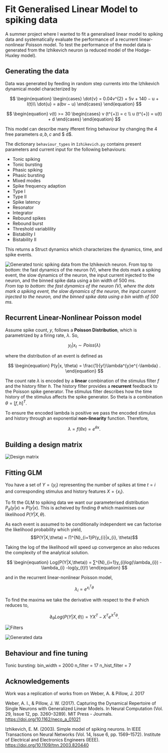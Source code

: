 # Fit Generalised Linear Model to spiking data

A summer project where I wanted to fit a generalised linear model to spiking data and systematically evaluate the performance of a recurrent linear-nonlinear Poisson model. To test the performance of the model data is generated from the Izhikevich neuron (a reduced model of the Hodge-Huxley model).

## Generating the data
Data was generated by feeding in random step currents into the Izhikevich dynamical model characterized by

$$
\begin{equation}
\begin{cases}
    \dot{v} = 0.04v^{2} + 5v + 140 − u + I(t)\\
    \dot{u} = a(bv − u)
\end{cases}
\end{equation}
$$


$$
\begin{equation}
  v(t) >= 30 
    \begin{cases}
      v (t^{+}) = c \\
      u (t^{+}) = u(t) + d
    \end{cases}       
\end{equation}
$$

This model can describe many ifferent firing behaviour by changing the 4 free parameters $a, b, c$ and $ d$.

The dictionary `behaviour_types` in `Izhikevich.py` contains present parameters and current input for the following behaviours:
* Tonic spiking
* Tonic bursting
* Phasic spiking
* Phasic bursting
* Mixed modes
* Spike frequency adaption
* Type I
* Type II
* Spike latency
* Resonator
* Integrator
* Rebound spikes
* Rebound burst
* Threshold variablility
* Bistability I
* Bistability II
  
This returns a Struct dynamics which characterizes the dynamics, time, and spike events.

![Generated tonic spiking data from the Izhikevich neuron. From top to bottom: the fast dynamics of the neuron (V), where the dots mark a spiking event, the slow dynamics of the neuron, the input current injected to the neuron, and the binned spike data using a bin width of 500 ms.](/imgs/tonic_spiking.svg "Generated tonic spiking data from the Izhikevich neuron")
*From top to bottom: the fast dynamics of the neuron (V), where the dots mark a spiking event, the slow dynamics of the neuron, the input current injected to the neuron, and the binned spike data using a bin width of 500 ms.*

## Recurrent Linear-Nonlinear Poisson model

Assume spike count, $y$, follows a **Poisson Distribution**, which is parametrized by a firing rate, $\lambda$. So,

$$
\begin{equation}
y_{t} | x_{t} \sim Poiss(\lambda)
\end{equation}
$$


where the distribution of an event is defined as

$$ 
\begin{equation}
P(y|x, \theta) = \frac{1}{y!}\lambda^{y}e^{-\lambda} .
\end{equation}
$$

The count rate $\lambda$ is encoded by a **linear** combination of the stimulus filter $f$ and the history filter $h$. The history filter provides a **recurrent** feedback to the Poisson spike generator. The stimulus filter describes how the time history of the stimulus affects the spike generator. So theta is a combination $\theta = [f, h]^T$.

To ensure the encoded lambda is positive we pass the encoded stimulus and history through an exponential **non-linearity** function. Therefore,

$$
\begin{equation}
\lambda = f(\theta x) = e^{\theta x}.
\end{equation}
$$


## Building a design matrix
![Design matrix](/imgs/design_mat.png "Design matrix of the spiking neuron")




## Fitting GLM



You have a set of $Y=\{y_{i}\}$ representing the number of spikes at time $t=i$ and corresponding stimulus and history features $X=\{x_{i}\}$. 

To fit the GLM to spiking data we want our parameterised distribution $P_{\theta}(y|x)≈P(y|x)$. This is acheived by finding $\theta$ which maximises our likelihood $P(Y |X, \theta)$.

As each event is assumed to be conditionally independent we can factorise the likelihood probability which yield,
$$P(Y|X,\theta) = ∏^{N}_{i=1}P(y_{i}|x_{i}, \theta)$$

Taking the log of the likelihood will speed up convergence an also reduces the complexity of the analytical solution.

$$
\begin{equation}
Log(P(Y|X,\theta)) = ∑^{N}_{i=1}y_{i}log(\lambda_{i}) -\lambda_{i} -log(y_{t}!)
\end{equation}
$$

and in the recurrent linear-nonlinear Poisson model,

$$
\begin{equation}
\lambda_{i} = e^{x_{i}^{T}\theta}
\end{equation}
$$

To find the maxima we take the derivative with respect to the $\theta$ which reduces to,

$$
\begin{equation}
\partial_{\theta} Log(P(Y|X,\theta)) = YX^{T} - X^{T}e^{X^{T}\theta}.
\end{equation}
$$

![Filters](/imgs/filters.svg "Inferred filters of the glm")

![Generated data](/imgs/simulated_plot.svg "Generated data from the inferred filters of the glm")


## Behaviour and fine tuning
Tonic bursting:
bin_width = 2000
n_filter = 17
n_hist_filter = 7

## Acknowledgements
Work was a replication of works from on Weber, A. & Pillow, J. 2017

Weber, A. I., & Pillow, J. W. (2017). Capturing the Dynamical Repertoire of Single Neurons with Generalized Linear Models. In Neural Computation (Vol. 29, Issue 12, pp. 3260–3289). MIT Press - Journals. https://doi.org/10.1162/neco_a_01021

Izhikevich, E. M. (2003). Simple model of spiking neurons. In IEEE Transactions on Neural Networks (Vol. 14, Issue 6, pp. 1569–1572). Institute of Electrical and Electronics Engineers (IEEE). https://doi.org/10.1109/tnn.2003.820440
